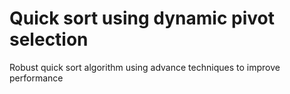 # Quick sort using dynamic pivot selection
 Robust quick sort algorithm using advance techniques to improve performance
